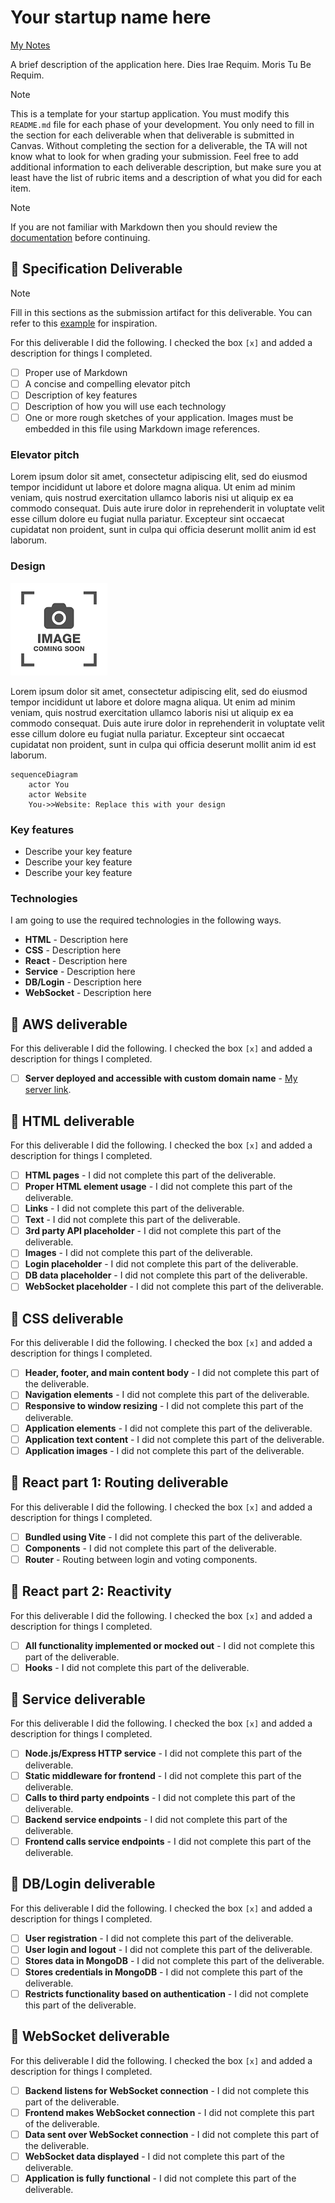# Your startup name here

[My Notes](notes.md)

A brief description of the application here. Dies Irae Requim. Moris Tu Be Requim.


> [!NOTE]
>  This is a template for your startup application. You must modify this `README.md` file for each phase of your development. You only need to fill in the section for each deliverable when that deliverable is submitted in Canvas. Without completing the section for a deliverable, the TA will not know what to look for when grading your submission. Feel free to add additional information to each deliverable description, but make sure you at least have the list of rubric items and a description of what you did for each item.

> [!NOTE]
>  If you are not familiar with Markdown then you should review the [documentation](https://docs.github.com/en/get-started/writing-on-github/getting-started-with-writing-and-formatting-on-github/basic-writing-and-formatting-syntax) before continuing.

## 🚀 Specification Deliverable

> [!NOTE]
>  Fill in this sections as the submission artifact for this deliverable. You can refer to this [example](https://github.com/webprogramming260/startup-example/blob/main/README.md) for inspiration.

For this deliverable I did the following. I checked the box `[x]` and added a description for things I completed.

- [ ] Proper use of Markdown
- [ ] A concise and compelling elevator pitch
- [ ] Description of key features
- [ ] Description of how you will use each technology
- [ ] One or more rough sketches of your application. Images must be embedded in this file using Markdown image references.

### Elevator pitch

Lorem ipsum dolor sit amet, consectetur adipiscing elit, sed do eiusmod tempor incididunt ut labore et dolore magna aliqua. Ut enim ad minim veniam, quis nostrud exercitation ullamco laboris nisi ut aliquip ex ea commodo consequat. Duis aute irure dolor in reprehenderit in voluptate velit esse cillum dolore eu fugiat nulla pariatur. Excepteur sint occaecat cupidatat non proident, sunt in culpa qui officia deserunt mollit anim id est laborum.

### Design

![Design image](placeholder.png)

Lorem ipsum dolor sit amet, consectetur adipiscing elit, sed do eiusmod tempor incididunt ut labore et dolore magna aliqua. Ut enim ad minim veniam, quis nostrud exercitation ullamco laboris nisi ut aliquip ex ea commodo consequat. Duis aute irure dolor in reprehenderit in voluptate velit esse cillum dolore eu fugiat nulla pariatur. Excepteur sint occaecat cupidatat non proident, sunt in culpa qui officia deserunt mollit anim id est laborum.

```mermaid
sequenceDiagram
    actor You
    actor Website
    You->>Website: Replace this with your design
```

### Key features

- Describe your key feature
- Describe your key feature
- Describe your key feature

### Technologies

I am going to use the required technologies in the following ways.

- **HTML** - Description here
- **CSS** - Description here
- **React** - Description here
- **Service** - Description here
- **DB/Login** - Description here
- **WebSocket** - Description here

## 🚀 AWS deliverable

For this deliverable I did the following. I checked the box `[x]` and added a description for things I completed.

- [ ] **Server deployed and accessible with custom domain name** - [My server link](https://yourdomainnamehere.click).

## 🚀 HTML deliverable

For this deliverable I did the following. I checked the box `[x]` and added a description for things I completed.

- [ ] **HTML pages** - I did not complete this part of the deliverable.
- [ ] **Proper HTML element usage** - I did not complete this part of the deliverable.
- [ ] **Links** - I did not complete this part of the deliverable.
- [ ] **Text** - I did not complete this part of the deliverable.
- [ ] **3rd party API placeholder** - I did not complete this part of the deliverable.
- [ ] **Images** - I did not complete this part of the deliverable.
- [ ] **Login placeholder** - I did not complete this part of the deliverable.
- [ ] **DB data placeholder** - I did not complete this part of the deliverable.
- [ ] **WebSocket placeholder** - I did not complete this part of the deliverable.

## 🚀 CSS deliverable

For this deliverable I did the following. I checked the box `[x]` and added a description for things I completed.

- [ ] **Header, footer, and main content body** - I did not complete this part of the deliverable.
- [ ] **Navigation elements** - I did not complete this part of the deliverable.
- [ ] **Responsive to window resizing** - I did not complete this part of the deliverable.
- [ ] **Application elements** - I did not complete this part of the deliverable.
- [ ] **Application text content** - I did not complete this part of the deliverable.
- [ ] **Application images** - I did not complete this part of the deliverable.

## 🚀 React part 1: Routing deliverable

For this deliverable I did the following. I checked the box `[x]` and added a description for things I completed.

- [ ] **Bundled using Vite** - I did not complete this part of the deliverable.
- [ ] **Components** - I did not complete this part of the deliverable.
- [ ] **Router** - Routing between login and voting components.

## 🚀 React part 2: Reactivity

For this deliverable I did the following. I checked the box `[x]` and added a description for things I completed.

- [ ] **All functionality implemented or mocked out** - I did not complete this part of the deliverable.
- [ ] **Hooks** - I did not complete this part of the deliverable.

## 🚀 Service deliverable

For this deliverable I did the following. I checked the box `[x]` and added a description for things I completed.

- [ ] **Node.js/Express HTTP service** - I did not complete this part of the deliverable.
- [ ] **Static middleware for frontend** - I did not complete this part of the deliverable.
- [ ] **Calls to third party endpoints** - I did not complete this part of the deliverable.
- [ ] **Backend service endpoints** - I did not complete this part of the deliverable.
- [ ] **Frontend calls service endpoints** - I did not complete this part of the deliverable.

## 🚀 DB/Login deliverable

For this deliverable I did the following. I checked the box `[x]` and added a description for things I completed.

- [ ] **User registration** - I did not complete this part of the deliverable.
- [ ] **User login and logout** - I did not complete this part of the deliverable.
- [ ] **Stores data in MongoDB** - I did not complete this part of the deliverable.
- [ ] **Stores credentials in MongoDB** - I did not complete this part of the deliverable.
- [ ] **Restricts functionality based on authentication** - I did not complete this part of the deliverable.

## 🚀 WebSocket deliverable

For this deliverable I did the following. I checked the box `[x]` and added a description for things I completed.

- [ ] **Backend listens for WebSocket connection** - I did not complete this part of the deliverable.
- [ ] **Frontend makes WebSocket connection** - I did not complete this part of the deliverable.
- [ ] **Data sent over WebSocket connection** - I did not complete this part of the deliverable.
- [ ] **WebSocket data displayed** - I did not complete this part of the deliverable.
- [ ] **Application is fully functional** - I did not complete this part of the deliverable.
